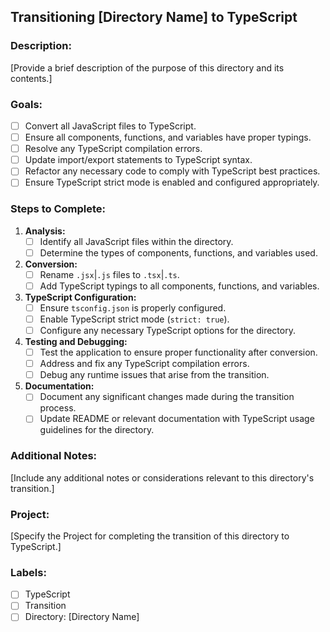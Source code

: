 ## Transitioning [Directory Name] to TypeScript

### Description:
[Provide a brief description of the purpose of this directory and its contents.]

### Goals:
- [ ] Convert all JavaScript files to TypeScript.
- [ ] Ensure all components, functions, and variables have proper typings.
- [ ] Resolve any TypeScript compilation errors.
- [ ] Update import/export statements to TypeScript syntax.
- [ ] Refactor any necessary code to comply with TypeScript best practices.
- [ ] Ensure TypeScript strict mode is enabled and configured appropriately.

### Steps to Complete:
1. **Analysis:**
   - [ ] Identify all JavaScript files within the directory.
   - [ ] Determine the types of components, functions, and variables used.

2. **Conversion:**
   - [ ] Rename `.jsx`|`.js` files to `.tsx`|`.ts`.
   - [ ] Add TypeScript typings to all components, functions, and variables.

3. **TypeScript Configuration:**
   - [ ] Ensure `tsconfig.json` is properly configured.
   - [ ] Enable TypeScript strict mode (`strict: true`).
   - [ ] Configure any necessary TypeScript options for the directory.

4. **Testing and Debugging:**
   - [ ] Test the application to ensure proper functionality after conversion.
   - [ ] Address and fix any TypeScript compilation errors.
   - [ ] Debug any runtime issues that arise from the transition.

5. **Documentation:**
   - [ ] Document any significant changes made during the transition process.
   - [ ] Update README or relevant documentation with TypeScript usage guidelines for the directory.

### Additional Notes:
[Include any additional notes or considerations relevant to this directory's transition.]

### Project:
[Specify the Project for completing the transition of this directory to TypeScript.]


### Labels:
- [ ] TypeScript
- [ ] Transition
- [ ] Directory: [Directory Name]